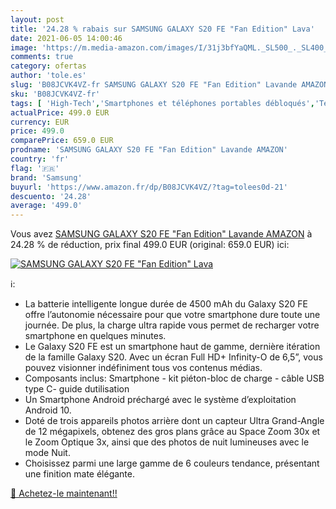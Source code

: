 ```yaml
---
layout: post
title: '24.28 % rabais sur SAMSUNG GALAXY S20 FE "Fan Edition" Lava'
date: 2021-06-05 14:00:46
image: 'https://m.media-amazon.com/images/I/31j3bfYaQML._SL500_._SL400_.jpg'
comments: true
category: ofertas
author: 'tole.es'
slug: 'B08JCVK4VZ-fr SAMSUNG GALAXY S20 FE "Fan Edition" Lavande AMAZON'
sku: 'B08JCVK4VZ-fr'
tags: [ 'High-Tech','Smartphones et téléphones portables débloqués','Téléphones portables et accessoires','samsung', ]
actualPrice: 499.0 EUR
currency: EUR
price: 499.0
comparePrice: 659.0 EUR
prodname: 'SAMSUNG GALAXY S20 FE "Fan Edition" Lavande AMAZON'
country: 'fr'
flag: '🇫🇷'
brand: 'Samsung'
buyurl: 'https://www.amazon.fr/dp/B08JCVK4VZ/?tag=tolees0d-21'
descuento: '24.28'
average: '499.0'
---
```


Vous avez [SAMSUNG GALAXY S20 FE "Fan Edition" Lavande AMAZON](https://www.amazon.fr/dp/B08JCVK4VZ/?tag=tolees0d-21)  à  24.28 % de réduction, prix final  499.0 EUR (original: 659.0 EUR) ici:

[![SAMSUNG GALAXY S20 FE "Fan Edition" Lava](https://m.media-amazon.com/images/I/31j3bfYaQML._SL500_._SL400_.jpg)](https://www.amazon.fr/dp/B08JCVK4VZ/?tag=tolees0d-21)

ℹ️:

- La batterie intelligente longue durée de 4500 mAh du Galaxy S20 FE offre l’autonomie nécessaire pour que votre smartphone dure toute une journée. De plus, la charge ultra rapide vous permet de recharger votre smartphone en quelques minutes.
- Le Galaxy S20 FE est un smartphone haut de gamme, dernière itération de la famille Galaxy S20. Avec un écran Full HD+ Infinity-O de 6,5”, vous pouvez visionner indéfiniment tous vos contenus médias.
- Composants inclus: Smartphone - kit piéton-bloc de charge - câble USB type C- guide dutilisation
- Un Smartphone Android préchargé avec le système d’exploitation Android 10.
- Doté de trois appareils photos arrière dont un capteur Ultra Grand-Angle de 12 mégapixels, obtenez des gros plans grâce au Space Zoom 30x et le Zoom Optique 3x, ainsi que des photos de nuit lumineuses avec le mode Nuit.
- Choisissez parmi une large gamme de 6 couleurs tendance, présentant une finition mate élégante.

[🛒 Achetez-le maintenant!!](https://www.amazon.fr/dp/B08JCVK4VZ/?tag=tolees0d-21)
